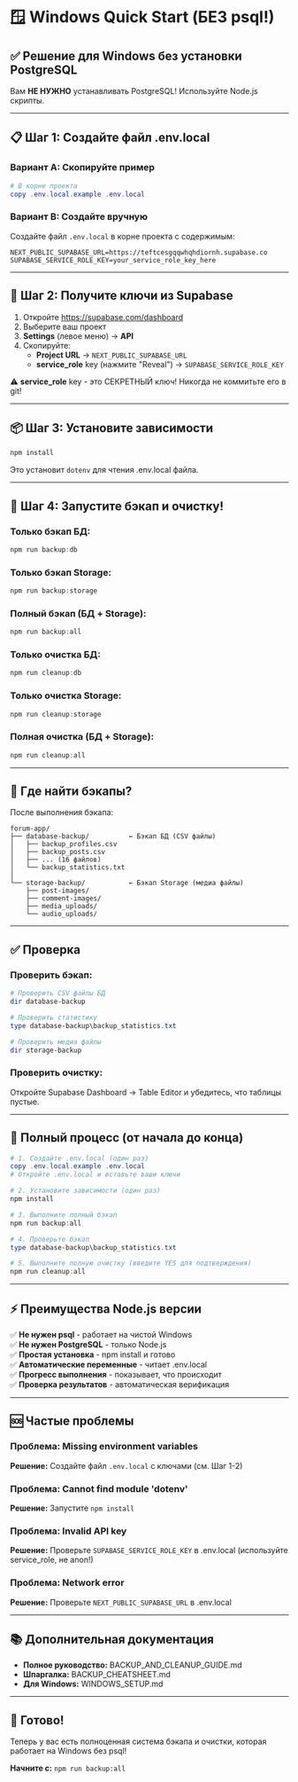 # 🪟 Windows Quick Start (БЕЗ psql!)

## ✅ Решение для Windows без установки PostgreSQL

Вам **НЕ НУЖНО** устанавливать PostgreSQL! Используйте Node.js скрипты.

---

## 📋 Шаг 1: Создайте файл .env.local

### Вариант A: Скопируйте пример
```powershell
# В корне проекта
copy .env.local.example .env.local
```

### Вариант B: Создайте вручную
Создайте файл `.env.local` в корне проекта с содержимым:

```env
NEXT_PUBLIC_SUPABASE_URL=https://teftcesgqqwhqhdiornh.supabase.co
SUPABASE_SERVICE_ROLE_KEY=your_service_role_key_here
```

---

## 🔑 Шаг 2: Получите ключи из Supabase

1. Откройте https://supabase.com/dashboard
2. Выберите ваш проект
3. **Settings** (левое меню) → **API**
4. Скопируйте:
   - **Project URL** → `NEXT_PUBLIC_SUPABASE_URL`
   - **service_role** key (нажмите "Reveal") → `SUPABASE_SERVICE_ROLE_KEY`

⚠️ **service_role** key - это СЕКРЕТНЫЙ ключ! Никогда не коммитьте его в git!

---

## 📦 Шаг 3: Установите зависимости

```powershell
npm install
```

Это установит `dotenv` для чтения .env.local файла.

---

## 🚀 Шаг 4: Запустите бэкап и очистку!

### Только бэкап БД:
```powershell
npm run backup:db
```

### Только бэкап Storage:
```powershell
npm run backup:storage
```

### Полный бэкап (БД + Storage):
```powershell
npm run backup:all
```

### Только очистка БД:
```powershell
npm run cleanup:db
```

### Только очистка Storage:
```powershell
npm run cleanup:storage
```

### Полная очистка (БД + Storage):
```powershell
npm run cleanup:all
```

---

## 📁 Где найти бэкапы?

После выполнения бэкапа:

```
forum-app/
├── database-backup/          ← Бэкап БД (CSV файлы)
│   ├── backup_profiles.csv
│   ├── backup_posts.csv
│   ├── ... (16 файлов)
│   └── backup_statistics.txt
│
└── storage-backup/           ← Бэкап Storage (медиа файлы)
    ├── post-images/
    ├── comment-images/
    ├── media_uploads/
    └── audio_uploads/
```

---

## ✅ Проверка

### Проверить бэкап:
```powershell
# Проверить CSV файлы БД
dir database-backup

# Проверить статистику
type database-backup\backup_statistics.txt

# Проверить медиа файлы
dir storage-backup
```

### Проверить очистку:
Откройте Supabase Dashboard → Table Editor и убедитесь, что таблицы пустые.

---

## 🎯 Полный процесс (от начала до конца)

```powershell
# 1. Создайте .env.local (один раз)
copy .env.local.example .env.local
# Откройте .env.local и вставьте ваши ключи

# 2. Установите зависимости (один раз)
npm install

# 3. Выполните полный бэкап
npm run backup:all

# 4. Проверьте бэкап
type database-backup\backup_statistics.txt

# 5. Выполните полную очистку (введите YES для подтверждения)
npm run cleanup:all
```

---

## ⚡ Преимущества Node.js версии

✅ **Не нужен psql** - работает на чистой Windows  
✅ **Не нужен PostgreSQL** - только Node.js  
✅ **Простая установка** - npm install и готово  
✅ **Автоматические переменные** - читает .env.local  
✅ **Прогресс выполнения** - показывает, что происходит  
✅ **Проверка результатов** - автоматическая верификация  

---

## 🆘 Частые проблемы

### Проблема: Missing environment variables
**Решение:** Создайте файл `.env.local` с ключами (см. Шаг 1-2)

### Проблема: Cannot find module 'dotenv'
**Решение:** Запустите `npm install`

### Проблема: Invalid API key
**Решение:** Проверьте `SUPABASE_SERVICE_ROLE_KEY` в .env.local (используйте service_role, не anon!)

### Проблема: Network error
**Решение:** Проверьте `NEXT_PUBLIC_SUPABASE_URL` в .env.local

---

## 📚 Дополнительная документация

- **Полное руководство:** BACKUP_AND_CLEANUP_GUIDE.md
- **Шпаргалка:** BACKUP_CHEATSHEET.md
- **Для Windows:** WINDOWS_SETUP.md

---

## 🎉 Готово!

Теперь у вас есть полноценная система бэкапа и очистки, которая работает на Windows без psql!

**Начните с:** `npm run backup:all`
